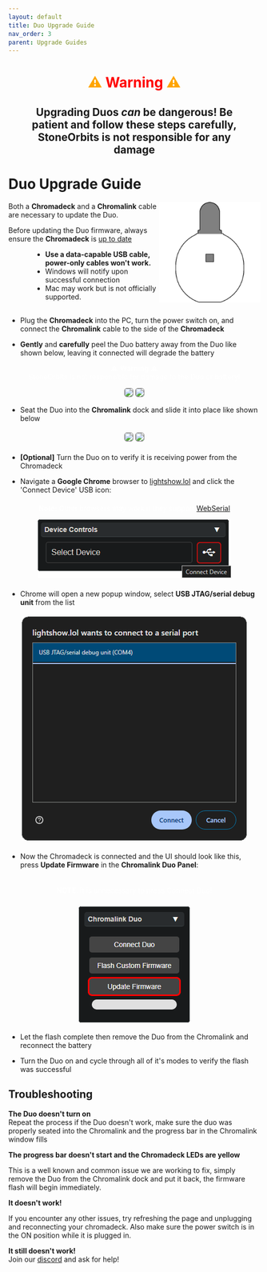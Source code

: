 ```yaml
---
layout: default
title: Duo Upgrade Guide
nav_order: 3
parent: Upgrade Guides
---
```


<div style="text-align: center; margin: 20px">
  <h1 style="color:orange;">⚠ <b style="color:red;">Warning</b> ⚠<br></h1>
  <h2>Upgrading Duos <i>can</i> be dangerous! Be patient and follow these steps carefully, StoneOrbits is not responsible for any damage</h2>
</div>

# Duo Upgrade Guide

<img src="assets/images/duo-logo-square-512.png" style="max-width: 250px; width: 40%; float: right; margin-bottom: 20px">

Both a **Chromadeck** and a **Chromalink** cable are necessary to update the Duo.

Before updating the Duo firmware, always ensure the **Chromadeck** is [up to date](chromadeck_upgrade_guide.html)

<div style="margin-left: 50px; margin-right: 50px; margin-bottom: 30px;" markdown="1">

- **Use a data-capable USB cable, power-only cables won't work.**
- Windows will notify upon successful connection
- Mac may work but is not officially supported.

</div>

 - Plug the **Chromadeck** into the PC, turn the power switch on, and connect the **Chromalink** cable to the side of the **Chromadeck**
&nbsp;

 - **Gently** and **carefully** peel the Duo battery away from the Duo like shown below, leaving it connected will degrade the battery

<div style="text-align: center; margin: 5px">
  <p style="color:white;">⚠ <b>Warning</b> ⚠<br>
  StoneOrbits is not responsible for damage to the Duo or battery!</p>
  <img style="max-width:260px;border-radius:5px;border:1px solid gray;" src="assets/images/battery-removal-1.gif">
  <img style="max-width:260px;border-radius:5px;border:1px solid gray;" src="assets/images/battery-removal-2.gif">
</div>

 - Seat the Duo into the **Chromalink** dock and slide it into place like shown below

<div style="text-align: center; margin: 20px">
  <img style="max-width:260px;border-radius:5px;border:1px solid gray;" src="assets/images/insert-dock-1.gif">
  <img style="max-width:260px;border-radius:5px;border:1px solid gray;" src="assets/images/insert-dock-2.gif">
</div>

 - **[Optional]** Turn the Duo on to verify it is receiving power from the Chromadeck

 - Navigate a **Google Chrome** browser to [lightshow.lol](https://lightshow.lol) and click the 'Connect Device' USB icon:

<div style="text-align: center; margin: 20px">
  <p style="color:white;"><b>Note:</b>
  Other browsers may work if they support <a href="https://developer.mozilla.org/en-US/docs/Web/API/Web_Serial_API#browser_compatibility">WebSerial</a></p>
  <img src="assets/images/connect-device.png">
</div>

 - Chrome will open a new popup window, select **USB JTAG/serial debug unit** from the list

<div style="text-align: center; margin: 20px">
  <img src="assets/images/connect-chromadeck-serialport.png">
</div>

 - Now the Chromadeck is connected and the UI should look like this, press **Update Firmware** in the **Chromalink Duo Panel**:

<div style="text-align: center; margin: 20px; display:flex; flex-direction: column; align-items: center;">
  <p style="color: white;"><b>NOTE</b>: It is unnecessary to press Connect Duo!</p>
  <img style="margin-top:10px;" src="assets/images/update-firmware-ui.png">
</div>

 - Let the flash complete then remove the Duo from the Chromalink and reconnect the battery
&nbsp; 
 
 - Turn the Duo on and cycle through all of it's modes to verify the flash was successful

## Troubleshooting

**The Duo doesn't turn on**  
Repeat the process if the Duo doesn't work, make sure the duo was properly seated into the Chromalink and the progress bar in the Chromalink window fills

**The progress bar doesn't start and the Chromadeck LEDs are yellow**  

This is a well known and common issue we are working to fix, simply remove the Duo from the Chromalink dock and put it back, the firmware flash will begin immediately.

**It doesn't work!**  

If you encounter any other issues, try refreshing the page and unplugging and reconnecting your chromadeck. Also make sure the power switch is in the ON position while it is plugged in.

**It still doesn't work!**  
Join our [discord](https://discord.gg/4R9at8S8Sn) and ask for help!